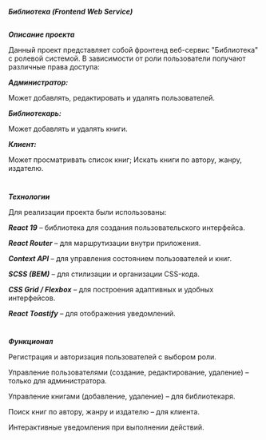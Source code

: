 **_Библиотека (Frontend Web Service)_**

##

**_Описание проекта_**

Данный проект представляет собой фронтенд веб-сервис "Библиотека" с ролевой системой. В зависимости от роли пользователи получают различные права доступа:

**_Администратор:_**

Может добавлять, редактировать и удалять пользователей.

**_Библиотекарь:_**

Может добавлять и удалять книги.

**_Клиент:_**

Может просматривать список книг;
Искать книги по автору, жанру, издателю.

#

**_Технологии_**

Для реализации проекта были использованы:

**_React 19_** – библиотека для создания пользовательского интерфейса.

**_React Router_** – для маршрутизации внутри приложения.

**_Context API_** – для управления состоянием пользователей и книг.

**_SCSS (BEM)_** – для стилизации и организации CSS-кода.

**_CSS Grid / Flexbox_** – для построения адаптивных и удобных интерфейсов.

**_React Toastify_** – для отображения уведомлений.

#

**_Функционал_**

Регистрация и авторизация пользователей с выбором роли.

Управление пользователями (создание, редактирование, удаление) – только для администратора.

Управление книгами (добавление, удаление) – для библиотекаря.

Поиск книг по автору, жанру и издателю – для клиента.

Интерактивные уведомления при выполнении действий.
